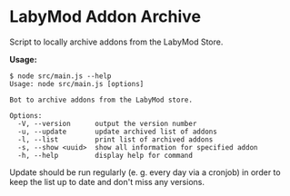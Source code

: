 LabyMod Addon Archive
=====================

Script to locally archive addons from the LabyMod Store.

**Usage:**
```
$ node src/main.js --help
Usage: node src/main.js [options]

Bot to archive addons from the LabyMod store.

Options:
  -V, --version      output the version number
  -u, --update       update archived list of addons
  -l, --list         print list of archived addons
  -s, --show <uuid>  show all information for specified addon
  -h, --help         display help for command
```
Update should be run regularly (e. g. every day via a cronjob) in order to keep the list up to date and don't miss any versions.
